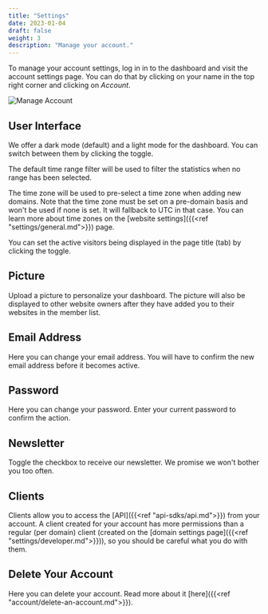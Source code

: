 ```yaml
---
title: "Settings"
date: 2023-01-04
draft: false
weight: 3
description: "Manage your account."
---
```


To manage your account settings, log in in to the dashboard and visit the account settings page. You can do that by clicking on your name in the top right corner and clicking on *Account*.

![Manage Account](/account/account.png)

## User Interface

We offer a dark mode (default) and a light mode for the dashboard. You can switch between them by clicking the toggle.

The default time range filter will be used to filter the statistics when no range has been selected.

The time zone will be used to pre-select a time zone when adding new domains. Note that the time zone must be set on a pre-domain basis and won't be used if none is set. It will fallback to UTC in that case. You can learn more about time zones on the [website settings]({{<ref "settings/general.md">}}) page.

You can set the active visitors being displayed in the page title (tab) by clicking the toggle.

## Picture

Upload a picture to personalize your dashboard. The picture will also be displayed to other website owners after they have added you to their websites in the member list.

## Email Address

Here you can change your email address. You will have to confirm the new email address before it becomes active.

## Password

Here you can change your password. Enter your current password to confirm the action.

## Newsletter

Toggle the checkbox to receive our newsletter. We promise we won't bother you too often.

## Clients

Clients allow you to access the [API]({{<ref "api-sdks/api.md">}}) from your account. A client created for your account has more permissions than a regular (per domain) client (created on the [domain settings page]({{<ref "settings/developer.md">}})), so you should be careful what you do with them.

## Delete Your Account

Here you can delete your account. Read more about it [here]({{<ref "account/delete-an-account.md">}}).
